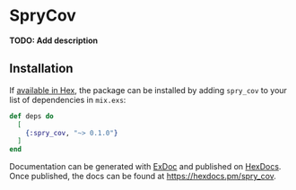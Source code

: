 # SpryCov

**TODO: Add description**

## Installation

If [available in Hex](https://hex.pm/docs/publish), the package can be installed
by adding `spry_cov` to your list of dependencies in `mix.exs`:

```elixir
def deps do
  [
    {:spry_cov, "~> 0.1.0"}
  ]
end
```

Documentation can be generated with [ExDoc](https://github.com/elixir-lang/ex_doc)
and published on [HexDocs](https://hexdocs.pm). Once published, the docs can
be found at <https://hexdocs.pm/spry_cov>.

